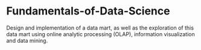 # Fundamentals-of-Data-Science
Design and implementation of a data mart, as well as the exploration of this data mart using online analytic processing (OLAP), information visualization and data mining.
